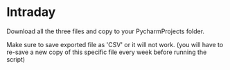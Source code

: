 # Intraday

Download all the three files and copy to your PycharmProjects folder. 


Make sure to save exported file as 'CSV' or it will not work. (you will have to re-save a new copy of this specific file every week before running the script)
